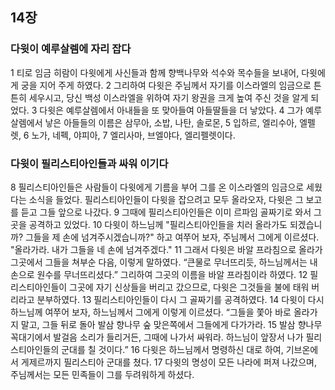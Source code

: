## 14장
### 다윗이 예루살렘에 자리 잡다
1 티로 임금 히람이 다윗에게 사신들과 함께 향백나무와 석수와 목수들을 보내어, 다윗에게 궁을 지어 주게 하였다.
2 그리하여 다윗은 주님께서 자기를 이스라엘의 임금으로 튼튼히 세우시고, 당신 백성 이스라엘을 위하여 자기 왕권을 크게 높여 주신 것을 알게 되었다.
3 다윗은 예루살렘에서 아내들을 또 맞아들여 아들딸들을 더 낳았다.
4 그가 예루살렘에서 낳은 아들들의 이름은 삼무아, 소밥, 나탄, 솔로몬,
5 입하르, 엘리수아, 엘펠렛,
6 노가, 네펙, 야피아,
7 엘리사마, 브엘야다, 엘리펠렛이다.
### 다윗이 필리스티아인들과 싸워 이기다
8 필리스티아인들은 사람들이 다윗에게 기름을 부어 그를 온 이스라엘의 임금으로 세웠다는 소식을 들었다. 필리스티아인들이 다윗을 잡으려고 모두 올라오자, 다윗은 그 보고를 듣고 그들 앞으로 나갔다.
9 그때에 필리스티아인들은 이미 르파임 골짜기로 와서 그곳을 공격하고 있었다.
10 다윗이 하느님께 "필리스티아인들을 치러 올라가도 되겠습니까? 그들을 제 손에 넘겨주시겠습니까?" 하고 여쭈어 보자, 주님께서 그에게 이르셨다. "올라가라. 내가 그들을 네 손에 넘겨주겠다."
11 그래서 다윗은 바알 프라침으로 올라가 그곳에서 그들을 쳐부순 다음, 이렇게 말하였다. “큰물로 무너뜨리듯, 하느님께서는 내 손으로 원수를 무너뜨리셨다.” 그리하여 그곳의 이름을 바알 프라침이라 하였다.
12 필리스티아인들이 그곳에 자기 신상들을 버리고 갔으므로, 다윗은 그것들을 불에 태워 버리라고 분부하였다.
13 필리스티아인들이 다시 그 골짜기를 공격하였다.
14 다윗이 다시 하느님께 여쭈어 보자, 하느님께서 그에게 이렇게 이르셨다. “그들을 쫓아 바로 올라가지 말고, 그들 뒤로 돌아 발삼 향나무 숲 맞은쪽에서 그들에게 다가가라.
15 발삼 향나무 꼭대기에서 발걸음 소리가 들리거든, 그때에 나가서 싸워라. 하느님이 앞장서 나가 필리스티아인들의 군대를 칠 것이다.”
16 다윗은 하느님께서 명령하신 대로 하여, 기브온에서 게제르까지 필리스티아 군대를 쳤다.
17 다윗의 명성이 모든 나라에 퍼져 나갔으며, 주님께서는 모든 민족들이 그를 두려워하게 하셨다.
